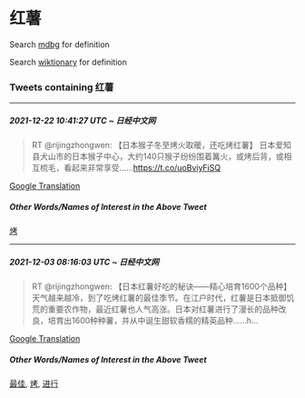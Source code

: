 # 红薯

Search [mdbg](https://www.mdbg.net/chinese/dictionary?page=worddict&wdrst=0&wdqb=红薯) for definition

Search [wiktionary](https://en.wiktionary.org/wiki/红薯) for definition

### Tweets containing 红薯

___
##### 2021-12-22 10:41:27 UTC ~ 日经中文网
> RT @rijingzhongwen: 【日本猴子冬至烤火取暖，还吃烤红薯】 日本爱知县犬山市的日本猴子中心，大约140只猴子纷纷围着篝火，或烤后背，或相互梳毛，看起来非常享受……https://t.co/uoBviyFiSQ

[Google Translation](https://translate.google.com/?hi=en&tab=TT&sl=zh-CN&tl=en&op=translate&text=RT+%40rijingzhongwen%3A+%E3%80%90%E6%97%A5%E6%9C%AC%E7%8C%B4%E5%AD%90%E5%86%AC%E8%87%B3%E7%83%A4%E7%81%AB%E5%8F%96%E6%9A%96%EF%BC%8C%E8%BF%98%E5%90%83%E7%83%A4%E7%BA%A2%E8%96%AF%E3%80%91+%E6%97%A5%E6%9C%AC%E7%88%B1%E7%9F%A5%E5%8E%BF%E7%8A%AC%E5%B1%B1%E5%B8%82%E7%9A%84%E6%97%A5%E6%9C%AC%E7%8C%B4%E5%AD%90%E4%B8%AD%E5%BF%83%EF%BC%8C%E5%A4%A7%E7%BA%A6140%E5%8F%AA%E7%8C%B4%E5%AD%90%E7%BA%B7%E7%BA%B7%E5%9B%B4%E7%9D%80%E7%AF%9D%E7%81%AB%EF%BC%8C%E6%88%96%E7%83%A4%E5%90%8E%E8%83%8C%EF%BC%8C%E6%88%96%E7%9B%B8%E4%BA%92%E6%A2%B3%E6%AF%9B%EF%BC%8C%E7%9C%8B%E8%B5%B7%E6%9D%A5%E9%9D%9E%E5%B8%B8%E4%BA%AB%E5%8F%97%E2%80%A6%E2%80%A6https%3A%2F%2Ft.co%2FuoBviyFiSQ)
##### Other Words/Names of Interest in the Above Tweet
[烤](烤.md)
___
##### 2021-12-03 08:16:03 UTC ~ 日经中文网
> RT @rijingzhongwen: 【日本红薯好吃的秘诀——精心培育1600个品种】天气越来越冷，到了吃烤红薯的最佳季节。在江户时代，红薯是日本抵御饥荒的重要农作物，最近红薯也人气高涨。日本对红薯进行了漫长的品种改良，培育出1600种种薯，并从中诞生甜软香糯的精英品种……h…

[Google Translation](https://translate.google.com/?hi=en&tab=TT&sl=zh-CN&tl=en&op=translate&text=RT+%40rijingzhongwen%3A+%E3%80%90%E6%97%A5%E6%9C%AC%E7%BA%A2%E8%96%AF%E5%A5%BD%E5%90%83%E7%9A%84%E7%A7%98%E8%AF%80%E2%80%94%E2%80%94%E7%B2%BE%E5%BF%83%E5%9F%B9%E8%82%B21600%E4%B8%AA%E5%93%81%E7%A7%8D%E3%80%91%E5%A4%A9%E6%B0%94%E8%B6%8A%E6%9D%A5%E8%B6%8A%E5%86%B7%EF%BC%8C%E5%88%B0%E4%BA%86%E5%90%83%E7%83%A4%E7%BA%A2%E8%96%AF%E7%9A%84%E6%9C%80%E4%BD%B3%E5%AD%A3%E8%8A%82%E3%80%82%E5%9C%A8%E6%B1%9F%E6%88%B7%E6%97%B6%E4%BB%A3%EF%BC%8C%E7%BA%A2%E8%96%AF%E6%98%AF%E6%97%A5%E6%9C%AC%E6%8A%B5%E5%BE%A1%E9%A5%A5%E8%8D%92%E7%9A%84%E9%87%8D%E8%A6%81%E5%86%9C%E4%BD%9C%E7%89%A9%EF%BC%8C%E6%9C%80%E8%BF%91%E7%BA%A2%E8%96%AF%E4%B9%9F%E4%BA%BA%E6%B0%94%E9%AB%98%E6%B6%A8%E3%80%82%E6%97%A5%E6%9C%AC%E5%AF%B9%E7%BA%A2%E8%96%AF%E8%BF%9B%E8%A1%8C%E4%BA%86%E6%BC%AB%E9%95%BF%E7%9A%84%E5%93%81%E7%A7%8D%E6%94%B9%E8%89%AF%EF%BC%8C%E5%9F%B9%E8%82%B2%E5%87%BA1600%E7%A7%8D%E7%A7%8D%E8%96%AF%EF%BC%8C%E5%B9%B6%E4%BB%8E%E4%B8%AD%E8%AF%9E%E7%94%9F%E7%94%9C%E8%BD%AF%E9%A6%99%E7%B3%AF%E7%9A%84%E7%B2%BE%E8%8B%B1%E5%93%81%E7%A7%8D%E2%80%A6%E2%80%A6h%E2%80%A6)
##### Other Words/Names of Interest in the Above Tweet
[最佳](最佳.md), [烤](烤.md), [进行](进行.md)
